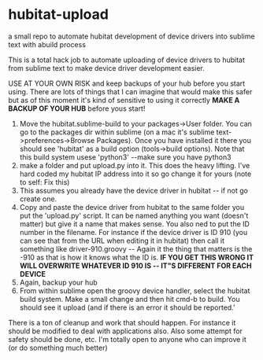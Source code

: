 # hubitat-upload
a small repo to automate hubitat development of device drivers into sublime text with abuild process 

This is a total hack job to automate uploading of device drivers to hubitat from sublime text to make device driver development easier.

USE AT YOUR OWN RISK and keep backups of your hub before you start using.  There are lots of things that I can imagine that would make this safer but as of this moment it's kind of sensitive to using it correctly **MAKE A BACKUP OF YOUR HUB** before yous start!

1.  Move the hubitat.sublime-build to your packages->User folder.  You can go to the packages dir within sublime (on a mac it's sublime text->preferences->Browse Packages).  Once you have installed it there you should see 'hubitat' as a build option (tools->build options).  Note that this build system usese 'python3' --make sure you have python3
2.  make a folder and put upload.py into it.  This does the heavy lifting.  I've hard coded my hubitat IP address into it so go change it for yours (note to self:  Fix this)
3. This assumes you already have the device driver in hubitat -- if not go create one.
4. Copy and paste the device driver from hubitat to the same folder you put the 'upload.py' script.  It can be named anything you want (doesn't matter) but give it a name that makes sense. You also ned to put the ID number in the filename.  For instance if the device driver is ID 910 (you can see that from the URL when editing it in hubitat) then call it something like driver-910.groovy -- Again it the thing that matters is the -910 as that is how it knows what the ID is. **IF YOU GET THIS WRONG IT WILL OVERWRITE WHATEVER ID 910 IS -- IT"S DIFFERENT FOR EACH DEVICE** 
5. Again, backup your hub
6. From within sublime open the groovy device handler, select the hubitat build system.  Make a small change and then hit cmd-b to build.  You should see it upload (and if there is an error it should be reported.'

There is a ton of cleanup and work that should happen.  For instance it should be modified to deal with applications also.  Also some attempt for safety should be done, etc.  I'm totally open to anyone who can improve it (or do something much better)

